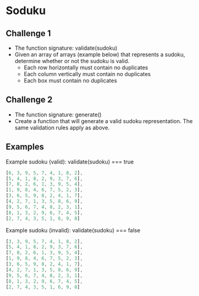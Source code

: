 # Soduku

## Challenge 1

- The function signature: validate(sudoku)
- Given an array of arrays (example below) that represents a sudoku, determine whether or not the sudoku is valid.
  - Each row horizontally must contain no duplicates
  - Each column vertically must contain no duplicates
  - Each box must contain no duplicates

## Challenge 2

- The function signature: generate()
- Create a function that will generate a valid sudoku representation. The same validation rules apply as above.

## Examples

Example sudoku (valid): validate(sudoku) === true
```javascript
[6, 3, 9, 5, 7, 4, 1, 8, 2],
[5, 4, 1, 8, 2, 9, 3, 7, 6],
[7, 8, 2, 6, 1, 3, 9, 5, 4],
[1, 9, 8, 4, 6, 7, 5, 2, 3],
[3, 6, 5, 9, 8, 2, 4, 1, 7],
[4, 2, 7, 1, 3, 5, 8, 6, 9],
[9, 5, 6, 7, 4, 8, 2, 3, 1],
[8, 1, 3, 2, 9, 6, 7, 4, 5],
[2, 7, 4, 3, 5, 1, 6, 9, 8]
```

Example sudoku (invalid): validate(sudoku) === false

```javascript
[3, 3, 9, 5, 7, 4, 1, 8, 2],
[5, 4, 1, 8, 2, 9, 3, 7, 6],
[7, 8, 2, 6, 1, 3, 9, 5, 4],
[1, 9, 8, 4, 6, 7, 5, 2, 3],
[3, 6, 5, 9, 8, 2, 4, 1, 7],
[4, 2, 7, 1, 3, 5, 8, 6, 9],
[9, 5, 6, 7, 4, 8, 2, 3, 1],
[8, 1, 3, 2, 9, 6, 7, 4, 5],
[2, 7, 4, 3, 5, 1, 6, 9, 8]
```
